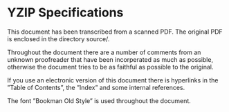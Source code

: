 # YZIP Specifications
This document has been transcribed from a scanned PDF. The original PDF is enclosed in  the directory source/. 

Throughout the document there are a number of comments from an unknown proofreader that have been incorperated as much as possible, otherwise the document tries to be as faithful as possible to the original.

If you use an electronic version of this document there is hyperlinks in the ”Table of Contents”, the ”Index” and some internal references.

The font ”Bookman Old Style” is used throughout the document.

